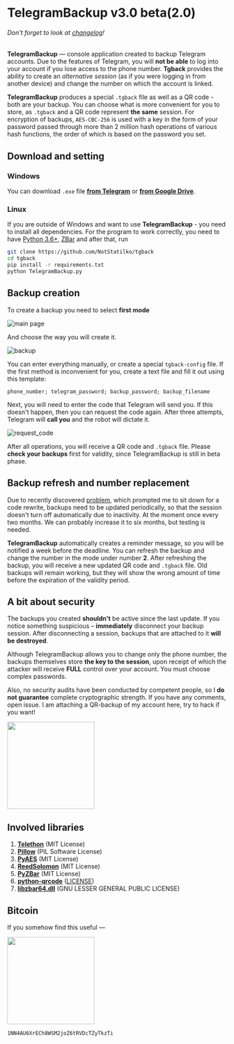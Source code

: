 # TelegramBackup v3.0 beta(2.0)
######  _Don't forget to look at [changelog](CHANGELOG.md)!_

**TelegramBackup** — console application created to backup Telegram accounts. Due to the features of Telegram, you will **not be able** to log into your account if you lose access to the phone number. **Tgback** provides the ability to create an _alternative session_ (as if you were logging in from another device) and change the number on which the account is linked.

**TelegramBackup** produces a special `.tgback` file as well as a QR code - both are your backup. You can choose what is more convenient for you to store, as `.tgback` and a QR code represent **the same** session. For encryption of backups, `AES-CBC-256` is used with a key in the form of your password passed through more than 2 million hash operations of various hash functions, the order of which is based on the password you set.

 ## Download and setting
 ### Windows
  You can download `.exe` file [**from Telegram**](https://t.me/nontgback) or [**from Google Drive**](https://drive.google.com/folderview?id=1-x6Yxp3s5-SOAHTvCHdxkAsYP011jsDz). 
 ### Linux
  If you are outside of Windows and want to use **TelegramBackup** - you need to install all dependencies. For the program to work correctly, you need to have [Python 3.6+](https://python.org), [ZBar](http://zbar.sourceforge.net) and after that, run
  ```bash
  git clone https://github.com/NotStatilko/tgback
  cd tgback
  pip install -r requirements.txt
  python TelegramBackup.py
  ```
 ## Backup creation
  To create a backup you need to select **first mode**

  ![main page](https://telegra.ph/file/5ba889aff30a503e32f80.png)
  
  And choose the way you will create it.

  ![backup](https://telegra.ph/file/0424f7419d2cb13ceffbd.png)
  
  You can enter everything manually, or create a special `tgback-config` file. If the first method is inconvenient for you, create a text file and fill it out using this template:
  ```
  phone_number; telegram_password; backup_password; backup_filename
  ```
  Next, you will need to enter the code that Telegram will send you. If this doesn't happen, then you can request the code again. After three attempts, Telegram will **call you** and the robot will dictate it.

  ![request_code](https://telegra.ph/file/af75b96c5cab656ed7a89.png)

After all operations, you will receive a QR code and `.tgback` file. Please **check your backups** first for validity, since TelegramBackup is still in beta phase.

## Backup refresh and number replacement
 Due to recently discovered [problem](https://github.com/NotStatilko/tgback/issues/2), which prompted me to sit down for a code rewrite, backups need to be updated periodically, so that the session doesn't turn off automatically due to inactivity. At the moment once every two months. We can probably increase it to six months, but testing is needed. 

**TelegramBackup** automatically creates a reminder message, so you will be notified a week before the deadline. You can refresh the backup and change the number in the mode under number **2**. After refreshing the backup, you will receive a new updated QR code and `.tgback` file. Old backups will remain working, but they will show the wrong amount of time before the expiration of the validity period.

## A bit about security
 The backups you created **shouldn't** be active since the last update. If you notice something suspicious – **immediately** disconnect your backup session. After disconnecting a session, backups that are attached to it **will be destroyed**. 

Although TelegramBackup allows you to change only the phone number, the backups themselves store **the key to the session**, upon receipt of which the attacker will receive **FULL** control over your account. You must choose complex passwords. 

Also, no security audits have been conducted by competent people, so I **do not guarantee** complete cryptographic strength. If you have any comments, open issue. I am attaching a QR-backup of my account here, try to hack if you want!

<img src="https://telegra.ph/file/4309aba93c6d673470e9e.png" width="200" height="200"></img>

## Involved libraries
1. [**Telethon**](https://github.com/LonamiWebs/Telethon) (MIT License)
2. [**Pillow**](https://github.com/python-pillow/Pillow) (PIL Software License)
3. [**PyAES**](https://github.com/ricmoo/pyaes) (MIT License)
4. [**ReedSolomon**](https://github.com/tomerfiliba/reedsolomon) (MIT License)
5. [**PyZBar**](https://github.com/NaturalHistoryMuseum/pyzbar) (MIT License)
6. [**python-qrcode**](https://github.com/lincolnloop/python-qrcode) ([LICENSE](https://github.com/lincolnloop/python-qrcode/blob/master/LICENSE))
7. [**libzbar64.dll**](https://github.com/dani4/ZBarWin64) (GNU LESSER GENERAL PUBLIC LICENSE)
## Bitcoin
If you somehow find this useful —

<img src="https://telegra.ph/file/fdf5512c31826ca738ba8.png" width="200" height="200"></img>
```
1NN4AU6XrECh8WSM2joZ6tRVDcTZyTkzTi
```
